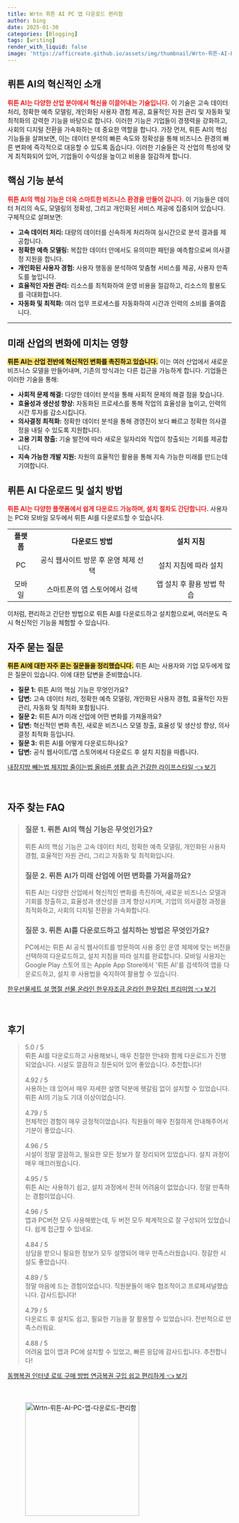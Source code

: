 ```yaml
---
title: Wrtn 뤼튼 AI PC 앱 다운로드 편리함
author: bing
date: 2025-01-30
categories: [Blogging]
tags: [writing]
render_with_liquid: false
image: 'https://afficreate.github.io/assets/img/thumbnail/Wrtn-뤼튼-AI-PC-앱-다운로드-편리함.webp'
---
```



<h2 id='뤼튼AI소개'>뤼튼 AI의 혁신적인 소개</h2>

<p><b><span style="color: #ee2323;">뤼튼 AI는 다양한 산업 분야에서 혁신을 이끌어내는 기술입니다.</span></b> 이 기술은 고속 데이터 처리, 정확한 예측 모델링, 개인화된 사용자 경험 제공, 효율적인 자원 관리 및 자동화 및 최적화의 강력한 기능을 바탕으로 합니다. 이러한 기능은 기업들이 경쟁력을 강화하고, 사회의 디지털 전환을 가속화하는 데 중요한 역할을 합니다. 가장 먼저, 뤼튼 AI의 핵심 기능들을 살펴보면, 이는 데이터 분석의 빠른 속도와 정확성을 통해 비즈니스 환경의 빠른 변화에 즉각적으로 대응할 수 있도록 돕습니다. 이러한 기술들은 각 산업의 특성에 맞게 최적화되어 있어, 기업들이 수익성을 높이고 비용을 절감하게 합니다.</p>

<h2 id='핵심기능'>핵심 기능 분석</h2>

<p><b><span style="color: #ee2323;">뤼튼 AI의 핵심 기능은 더욱 스마트한 비즈니스 환경을 만들어 갑니다.</span></b> 이 기능들은 데이터 처리의 속도, 모델링의 정확성, 그리고 개인화된 서비스 제공에 집중되어 있습니다. 구체적으로 살펴보면:</p>

<ul>
    <li><b>고속 데이터 처리:</b> 대량의 데이터를 신속하게 처리하여 실시간으로 분석 결과를 제공합니다.</li>
    <li><b>정확한 예측 모델링:</b> 복잡한 데이터 안에서도 유의미한 패턴을 예측함으로써 의사결정 지원을 합니다.</li>
    <li><b>개인화된 사용자 경험:</b> 사용자 행동을 분석하여 맞춤형 서비스를 제공, 사용자 만족도를 높입니다.</li>
    <li><b>효율적인 자원 관리:</b> 리소스를 최적화하여 운영 비용을 절감하고, 리소스의 활용도를 극대화합니다.</li>
    <li><b>자동화 및 최적화:</b> 여러 업무 프로세스를 자동화하여 시간과 인력의 소비를 줄여줍니다.</li>
</ul>

<hr />

<h2 id='미래산업변화'>미래 산업의 변화에 미치는 영향</h2>

<p><b><span style="background-color: #ffe066;">뤼튼 AI는 산업 전반에 혁신적인 변화를 촉진하고 있습니다.</span></b> 이는 여러 산업에서 새로운 비즈니스 모델을 만들어내며, 기존의 방식과는 다른 접근을 가능하게 합니다. 기업들은 이러한 기술을 통해:</p>

<ul>
    <li><b>사회적 문제 해결:</b> 다양한 데이터 분석을 통해 사회적 문제의 해결 점을 찾습니다.</li>
    <li><b>효율성과 생산성 향상:</b> 자동화된 프로세스를 통해 작업의 효율성을 높이고, 인력의 시간 투자를 감소시킵니다.</li>
    <li><b>의사결정 최적화:</b> 정확한 데이터 분석을 통해 경영진이 보다 빠르고 정확한 의사결정을 내릴 수 있도록 지원합니다.</li>
    <li><b>고용 기회 창출:</b> 기술 발전에 따라 새로운 일자리와 직업이 창출되는 기회를 제공합니다.</li>
    <li><b>지속 가능한 개발 지원:</b> 자원의 효율적인 활용을 통해 지속 가능한 미래를 만드는데 기여합니다.</li>
</ul>

<h2 id='다운로드방법'>뤼튼 AI 다운로드 및 설치 방법</h2>

<p><b><span style="color: #ee2323;">뤼튼 AI는 다양한 플랫폼에서 쉽게 다운로드 가능하며, 설치 절차도 간단합니다.</span></b> 사용자는 PC와 모바일 모두에서 뤼튼 AI를 다운로드할 수 있습니다.</p>

<table>
    <tr>
        <td style="text-align: center; height: 17px;"><b>플랫폼</b></td>
        <td style="text-align: center; height: 17px;"><b>다운로드 방법</b></td>
        <td style="text-align: center; height: 17px;"><b>설치 지침</b></td>
    </tr>
    <tr>
        <td style="text-align: center; height: 17px;">PC</td>
        <td style="text-align: center; height: 17px;">공식 웹사이트 방문 후 운영 체제 선택</td>
        <td style="text-align: center; height: 17px;">설치 지침에 따라 설치</td>
    </tr>
    <tr>
        <td style="text-align: center; height: 17px;">모바일</td>
        <td style="text-align: center; height: 17px;">스마트폰의 앱 스토어에서 검색</td>
        <td style="text-align: center; height: 17px;">앱 설치 후 활용 방법 학습</td>
    </tr>
</table>

<p>이처럼, 편리하고 간단한 방법으로 뤼튼 AI를 다운로드하고 설치함으로써, 여러분도 즉시 혁신적인 기능을 체험할 수 있습니다.</p>

<h2 id='자주묻는질문'>자주 묻는 질문</h2>

<p><b><span style="background-color: #ffe066;">뤼튼 AI에 대한 자주 묻는 질문들을 정리했습니다.</span></b> 뤼튼 AI는 사용자와 기업 모두에게 많은 질문이 있습니다. 이에 대한 답변을 준비했습니다.</p>

<ul>
    <li><b>질문 1:</b> 뤼튼 AI의 핵심 기능은 무엇인가요?</li>
    <li><b>답변:</b> 고속 데이터 처리, 정확한 예측 모델링, 개인화된 사용자 경험, 효율적인 자원 관리, 자동화 및 최적화 포함됩니다.</li>
    <li><b>질문 2:</b> 뤼튼 AI가 미래 산업에 어떤 변화를 가져올까요?</li>
    <li><b>답변:</b> 혁신적인 변화 촉진, 새로운 비즈니스 모델 창출, 효율성 및 생산성 향상, 의사결정 최적화 등입니다.</li>
    <li><b>질문 3:</b> 뤼튼 AI를 어떻게 다운로드하나요?</li>
    <li><b>답변:</b> 공식 웹사이트/앱 스토어에서 다운로드 후 설치 지침을 따릅니다.</li>
</ul>


<p><a class="click-button" title="내장지방 빼는법 체지방 줄이는법 올바른 생활 습관 건강한 라이프스타일" href="https://afficreate.github.io/posts/%EB%82%B4%EC%9E%A5%EC%A7%80%EB%B0%A9-%EB%B9%BC%EB%8A%94%EB%B2%95-%EC%B2%B4%EC%A7%80%EB%B0%A9-%EC%A4%84%EC%9D%B4%EB%8A%94%EB%B2%95-%EC%98%AC%EB%B0%94%EB%A5%B8-%EC%83%9D%ED%99%9C-%EC%8A%B5%EA%B4%80-%EA%B1%B4%EA%B0%95%ED%95%9C-%EB%9D%BC%EC%9D%B4%ED%94%84%EC%8A%A4%ED%83%80%EC%9D%BC/" rel="dofollow">내장지방 빼는법 체지방 줄이는법 올바른 생활 습관 건강한 라이프스타일 👈 보기</a></p><br>
<h2 id='자주_찾는_FAQ'>자주 찾는 FAQ</h2>
<div itemscope="" itemtype="https://schema.org/FAQPage"> 
<blockquote> 
<div itemscope="" itemprop="mainEntity" itemtype="https://schema.org/Question"> 
<h3 itemprop="name">질문 1. 뤼튼 AI의 핵심 기능은 무엇인가요?</h3> 
<div itemscope="" itemprop="acceptedAnswer" itemtype="https://schema.org/Answer"> 
<span itemprop="text"> 
<p>뤼튼 AI의 핵심 기능은 고속 데이터 처리, 정확한 예측 모델링, 개인화된 사용자 경험, 효율적인 자원 관리, 그리고 자동화 및 최적화입니다.</p> 
</span> 
</div> 
</div> 

<div itemscope="" itemprop="mainEntity" itemtype="https://schema.org/Question"> 
<h3 itemprop="name">질문 2. 뤼튼 AI가 미래 산업에 어떤 변화를 가져올까요?</h3> 
<div itemscope="" itemprop="acceptedAnswer" itemtype="https://schema.org/Answer"> 
<span itemprop="text"> 
<p>뤼튼 AI는 다양한 산업에서 혁신적인 변화를 촉진하며, 새로운 비즈니스 모델과 기회를 창출하고, 효율성과 생산성을 크게 향상시키며, 기업의 의사결정 과정을 최적화하고, 사회의 디지털 전환을 가속화합니다.</p> 
</span> 
</div> 
</div> 

<div itemscope="" itemprop="mainEntity" itemtype="https://schema.org/Question"> 
<h3 itemprop="name">질문 3. 뤼튼 AI를 다운로드하고 설치하는 방법은 무엇인가요?</h3> 
<div itemscope="" itemprop="acceptedAnswer" itemtype="https://schema.org/Answer"> 
<span itemprop="text"> 
<p>PC에서는 뤼튼 AI 공식 웹사이트를 방문하여 사용 중인 운영 체제에 맞는 버전을 선택하여 다운로드하고, 설치 지침을 따라 설치를 완료합니다. 모바일 사용자는 Google Play 스토어 또는 Apple App Store에서 '뤼튼 AI'를 검색하여 앱을 다운로드하고, 설치 후 사용법을 숙지하여 활용할 수 있습니다.</p> 
</span> 
</div> 
</div> 
</blockquote> 
</div>
<p><a class="click-button" title="한우선물세트 설 명절 선물 온라인 한우자조금 온라인 한우장터 프리미엄" href="https://afficreate.github.io/posts/%ED%95%9C%EC%9A%B0%EC%84%A0%EB%AC%BC%EC%84%B8%ED%8A%B8-%EC%84%A4-%EB%AA%85%EC%A0%88-%EC%84%A0%EB%AC%BC-%EC%98%A8%EB%9D%BC%EC%9D%B8-%ED%95%9C%EC%9A%B0%EC%9E%90%EC%A1%B0%EA%B8%88-%EC%98%A8%EB%9D%BC%EC%9D%B8-%ED%95%9C%EC%9A%B0%EC%9E%A5%ED%84%B0-%ED%94%84%EB%A6%AC%EB%AF%B8%EC%97%84/" rel="dofollow">한우선물세트 설 명절 선물 온라인 한우자조금 온라인 한우장터 프리미엄 👈 보기</a></p><br>
<h2 id='후기'>후기</h2>
<div itemscope itemtype="https://schema.org/Product">
  <blockquote>
  <div itemprop="review" itemscope itemtype="https://schema.org/Review">
      <div itemprop="reviewRating" itemscope itemtype="https://schema.org/Rating"> <span itemprop="ratingValue">5.0</span> / <span itemprop="bestRating">5</span> </div>
      <span itemprop="reviewBody">뤼튼 AI를 다운로드하고 사용해보니, 매우 친절한 안내와 함께 다운로드가 진행되었습니다. 시설도 깔끔하고 정돈되어 있어 좋았습니다. 추천합니다!</span>
  </div>
  <br>
  <div itemprop="review" itemscope itemtype="https://schema.org/Review">
      <div itemprop="reviewRating" itemscope itemtype="https://schema.org/Rating"> <span itemprop="ratingValue">4.92</span> / <span itemprop="bestRating">5</span> </div>
      <span itemprop="reviewBody">사용하는 데 있어서 매우 자세한 설명 덕분에 헷갈림 없이 설치할 수 있었습니다. 뤼튼 AI의 기능도 기대 이상이었습니다.</span>
  </div>
  <br>
  <div itemprop="review" itemscope itemtype="https://schema.org/Review">
      <div itemprop="reviewRating" itemscope itemtype="https://schema.org/Rating"> <span itemprop="ratingValue">4.79</span> / <span itemprop="bestRating">5</span> </div>
      <span itemprop="reviewBody">전체적인 경험이 매우 긍정적이었습니다. 직원들이 매우 친절하게 안내해주어서 기분이 좋았습니다.</span>
  </div>
  <br>
  <div itemprop="review" itemscope itemtype="https://schema.org/Review">
      <div itemprop="reviewRating" itemscope itemtype="https://schema.org/Rating"> <span itemprop="ratingValue">4.96</span> / <span itemprop="bestRating">5</span> </div>
      <span itemprop="reviewBody">시설이 정말 깔끔하고, 필요한 모든 정보가 잘 정리되어 있었습니다. 설치 과정이 매우 매끄러웠습니다.</span>
  </div>
  <br>
  <div itemprop="review" itemscope itemtype="https://schema.org/Review">
      <div itemprop="reviewRating" itemscope itemtype="https://schema.org/Rating"> <span itemprop="ratingValue">4.95</span> / <span itemprop="bestRating">5</span> </div>
      <span itemprop="reviewBody">뤼튼 AI는 사용하기 쉽고, 설치 과정에서 전혀 어려움이 없었습니다. 정말 만족하는 경험이었습니다.</span>
  </div>
  <br>
  <div itemprop="review" itemscope itemtype="https://schema.org/Review">
      <div itemprop="reviewRating" itemscope itemtype="https://schema.org/Rating"> <span itemprop="ratingValue">4.96</span> / <span itemprop="bestRating">5</span> </div>
      <span itemprop="reviewBody">앱과 PC버전 모두 사용해봤는데, 두 버전 모두 체계적으로 잘 구성되어 있었습니다. 쉽게 접근할 수 있네요.</span>
  </div>
  <br>
  <div itemprop="review" itemscope itemtype="https://schema.org/Review">
      <div itemprop="reviewRating" itemscope itemtype="https://schema.org/Rating"> <span itemprop="ratingValue">4.84</span> / <span itemprop="bestRating">5</span> </div>
      <span itemprop="reviewBody">상담을 받으니 필요한 정보가 모두 설명되어 매우 만족스러웠습니다. 정갈한 시설도 좋았습니다.</span>
  </div>
  <br>
  <div itemprop="review" itemscope itemtype="https://schema.org/Review">
      <div itemprop="reviewRating" itemscope itemtype="https://schema.org/Rating"> <span itemprop="ratingValue">4.89</span> / <span itemprop="bestRating">5</span> </div>
      <span itemprop="reviewBody">정말 마음에 드는 경험이었습니다. 직원분들이 매우 협조적이고 프로페셔널했습니다. 감사드립니다!</span>
  </div>
  <br>
  <div itemprop="review" itemscope itemtype="https://schema.org/Review">
      <div itemprop="reviewRating" itemscope itemtype="https://schema.org/Rating"> <span itemprop="ratingValue">4.79</span> / <span itemprop="bestRating">5</span> </div>
      <span itemprop="reviewBody">다운로드 후 설치도 쉽고, 필요한 기능을 잘 활용할 수 있었습니다. 전반적으로 만족스러워요.</span>
  </div>
  <br>
  <div itemprop="review" itemscope itemtype="https://schema.org/Review">
      <div itemprop="reviewRating" itemscope itemtype="https://schema.org/Rating"> <span itemprop="ratingValue">4.88</span> / <span itemprop="bestRating">5</span> </div>
      <span itemprop="reviewBody">어려움 없이 앱과 PC에 설치할 수 있었고, 빠른 응답에 감사드립니다. 추천합니다!</span>
  </div>
  </blockquote>
</div>
<p><a class="click-button" title="동행복권 인터넷 로또 구매 방법 연금복권 구입 쉽고 편리하게" href="https://afficreate.github.io/posts/%EB%8F%99%ED%96%89%EB%B3%B5%EA%B6%8C-%EC%9D%B8%ED%84%B0%EB%84%B7-%EB%A1%9C%EB%98%90-%EA%B5%AC%EB%A7%A4-%EB%B0%A9%EB%B2%95-%EC%97%B0%EA%B8%88%EB%B3%B5%EA%B6%8C-%EA%B5%AC%EC%9E%85-%EC%89%BD%EA%B3%A0-%ED%8E%B8%EB%A6%AC%ED%95%98%EA%B2%8C/" rel="dofollow">동행복권 인터넷 로또 구매 방법 연금복권 구입 쉽고 편리하게 👈 보기</a></p><br>
<figure class="image"><img src="https://afficreate.github.io/assets/img/thumbnail/Wrtn-뤼튼-AI-PC-앱-다운로드-편리함.webp" alt="Wrtn-뤼튼-AI-PC-앱-다운로드-편리함" width="256" height="256"></figure>